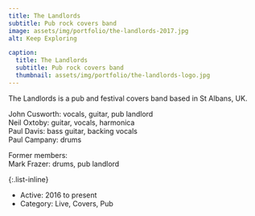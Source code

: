 ```yaml
---
title: The Landlords
subtitle: Pub rock covers band
image: assets/img/portfolio/the-landlords-2017.jpg
alt: Keep Exploring

caption:
  title: The Landlords
  subtitle: Pub rock covers band
  thumbnail: assets/img/portfolio/the-landlords-logo.jpg
---
```


The Landlords is a pub and festival covers band based in St Albans, UK.

John Cusworth: vocals, guitar, pub landlord <br/>
Neil Oxtoby: guitar, vocals, harmonica<br/>
Paul Davis: bass guitar, backing vocals<br/>
Paul Campany: drums

Former members:<br/>
Mark Frazer: drums, pub landlord

{:.list-inline}
- Active: 2016 to present
- Category: Live, Covers, Pub

